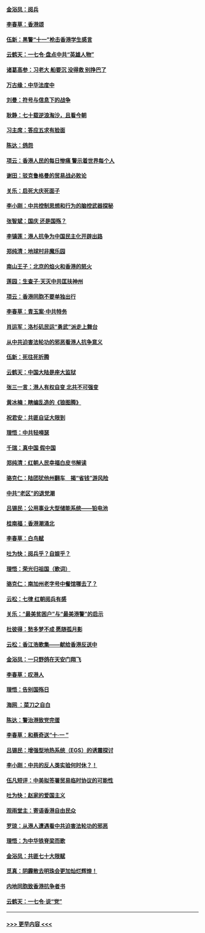 #### [金浴凤：阅兵](../pages/nsc993/n11567454.md?t=10041001) 
#### [李春草：香港颂](../pages/nsc993/n11567444.md?t=10041001) 
#### [伍新：黑警“十一”枪击香港学生感言](../pages/nsc993/n11567426.md?t=10041001) 
#### [云鹤天：一七令‧盘点中共“英雄人物”](../pages/nsc993/n11567091.md?t=10041001) 
#### [诸葛高参：习老大 船要沉 没得救 别挣巴了](../pages/nsc993/n11566976.md?t=10041001) 
#### [万古缘：中华法度中](../pages/nsc993/n11566726.md?t=10041001) 
#### [刘曼：符号与信息下的战争](../pages/nsc993/n11564655.md?t=10041001) 
#### [耿静：七十载逆浪淘沙，且看今朝](../pages/nsc993/n11564520.md?t=10041001) 
#### [习主席：答应五求有脸面](../pages/nsc993/n11563953.md?t=10041001) 
#### [陈达：鸽怨](../pages/nsc993/n11561879.md?t=10041001) 
#### [项云：香港人民的每日惨痛  警示着世界每个人](../pages/nsc993/n11559273.md?t=10041001) 
#### [谢田：驳克鲁格曼的贸易战必败论](../pages/nsc993/n11555840.md?t=10041001) 
#### [关乐：启死大庆死面子](../pages/nsc993/n11556823.md?t=10041001) 
#### [李小刚：中共控制思想和行为的脑控武器探秘](../pages/nsc993/n11556776.md?t=10041001) 
#### [张智斌：国庆  还是国殇？](../pages/nsc993/n11556617.md?t=10041001) 
#### [李镇莲：港人抗争为中国民主化开辟出路](../pages/nsc993/n11556570.md?t=10041001) 
#### [郑纯清：地球村非魔乐园](../pages/nsc993/n11555415.md?t=10041001) 
#### [南山王子：北京的焰火和香港的怒火](../pages/nsc993/n11555318.md?t=10041001) 
#### [莲园：生查子·天灭中共匡扶神州](../pages/nsc993/n11555302.md?t=10041001) 
#### [项云：香港同胞不要单独出行](../pages/nsc993/n11555276.md?t=10041001) 
#### [李春草：青玉案‧中共特务](../pages/nsc993/n11552356.md?t=10041001) 
#### [肖运军：洛杉矶民运“勇武”派走上舞台](../pages/nsc993/n11551595.md?t=10041001) 
#### [从中共迫害法轮功的邪恶看港人抗争意义](../pages/nsc993/n11540858.md?t=10041001) 
#### [伍新：死往死折腾](../pages/nsc993/n11550174.md?t=10041001) 
#### [云鹤天：中国大陆是座大监狱](../pages/nsc993/n11550155.md?t=10041001) 
#### [张三一言：港人有权自变 北共不可强变](../pages/nsc993/n11550132.md?t=10041001) 
#### [黄冰楠：瞎编乱造的《狼图腾》](../pages/nsc993/n11550082.md?t=10041001) 
#### [祝君安：共匪自证大限到](../pages/nsc993/n11550041.md?t=10041001) 
#### [理悟：中共轻嘚瑟](../pages/nsc993/n11547978.md?t=10041001) 
#### [千瑞：真中国 假中国](../pages/nsc993/n11547865.md?t=10041001) 
#### [郑纯清：红朝人民幸福白皮书解读](../pages/nsc993/n11547499.md?t=10041001) 
#### [骆克仁：陆团犹他州翻车　揭“省钱”游风险](../pages/nsc993/n11546977.md?t=10041001) 
#### [中共“老区”的退党潮](../pages/nsc993/n11545995.md?t=10041001) 
#### [吕锡民：公用事业大型储能系统——铅电池](../pages/nsc993/n11545701.md?t=10041001) 
#### [桂南福：香港潮涌北](../pages/nsc993/n11545682.md?t=10041001) 
#### [李春草：白鸟赋](../pages/nsc993/n11545663.md?t=10041001) 
#### [吐为快：阅兵乎？自娱乎？](../pages/nsc993/n11545625.md?t=10041001) 
#### [理悟：荣光归祖国（歌词）](../pages/nsc993/n11545616.md?t=10041001) 
#### [骆克仁：南加州老字号中餐馆哪去了？](../pages/nsc993/n11545120.md?t=10041001) 
#### [云松：七律 红朝阅兵有感](../pages/nsc993/n11542394.md?t=10041001) 
#### [关乐：“最美贫困户”与“最美港警”的启示](../pages/nsc993/n11542252.md?t=10041001) 
#### [杜彼得：愁多梦不成 愿随孤月影](../pages/nsc993/n11540296.md?t=10041001) 
#### [云松：香江浩歌集——献给香港反送中](../pages/nsc993/n11540149.md?t=10041001) 
#### [金浴凤：一只野鸽在天安门翔飞](../pages/nsc993/n11540280.md?t=10041001) 
#### [李春草：叹港人](../pages/nsc993/n11540119.md?t=10041001) 
#### [理悟：告别国殇日](../pages/nsc993/n11539610.md?t=10041001) 
#### [海网 ：菜刀之自白](../pages/nsc993/n11539597.md?t=10041001) 
#### [陈达：警治港致党完蛋](../pages/nsc993/n11538127.md?t=10041001) 
#### [李春草：和蔡奇送“十·一 ”](../pages/nsc993/n11537810.md?t=10041001) 
#### [吕锡民：增强型地热系统（EGS）的诱震探讨](../pages/nsc993/n11537765.md?t=10041001) 
#### [李小刚：中共的反人类实验何时休？！](../pages/nsc993/n11537669.md?t=10041001) 
#### [伍凡短评：中美拟签署贸易临时协议的可能性](../pages/nsc993/n11536773.md?t=10041001) 
#### [吐为快：赵家的爱国主义](../pages/nsc993/n11536750.md?t=10041001) 
#### [观雨堂主：寄语香港自由民众](../pages/nsc993/n11536735.md?t=10041001) 
#### [罗琼：从港人遭遇看中共迫害法轮功的邪恶](../pages/nsc993/n11507862.md?t=10041001) 
#### [理悟：为中华铁脊梁而歌](../pages/nsc993/n11534458.md?t=10041001) 
#### [金浴凤：共匪七十大限赋](../pages/nsc993/n11534434.md?t=10041001) 
#### [觅真：阴霾散去明珠会更加灿烂辉煌！](../pages/nsc993/n11531858.md?t=10041001) 
#### [内地同胞致香港抗争者书](../pages/nsc993/n11531645.md?t=10041001) 
#### [云鹤天：一七令‧说“党”](../pages/nsc993/n11529099.md?t=10041001) 

----
#### [ >>> 更早内容 <<< ](../indexes/nsc993-earlier.md)
